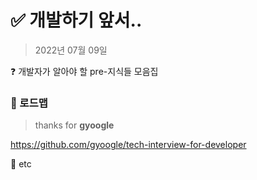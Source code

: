 # :white_check_mark: 개발하기 앞서..

> 2022년 07월 09일

:question: 개발자가 알아야 할 pre-지식들 모음집  

  
  


### :pushpin: 로드맵

> thanks for **gyoogle**

https://github.com/gyoogle/tech-interview-for-developer  

  

  
:pushpin: etc
